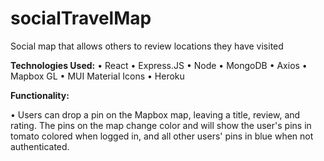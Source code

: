 # socialTravelMap
Social map that allows others to review locations they have visited 

**Technologies Used:**
  •	React
  • Express.JS
  • Node
  • MongoDB
  • Axios
  • Mapbox GL
  • MUI Material Icons
  • Heroku

**Functionality:**

•	Users can drop a pin on the Mapbox map, leaving a title, review, and rating. The pins on the map change color and will show the user's pins in tomato colored when logged in, and all other users' pins in blue when not authenticated. 


